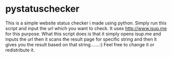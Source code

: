 pystatuschecker
===============

This is a simple website status checker i made using python. Simply run this script and input the url which you want to check. It uses http://www.isup.me for this purpose. What this script does is that it simply opens isup.me and inputs the url then it scans the result page for specific string and then it gives you the result based on that string.......:) Feel free to change it or redistribute it.
